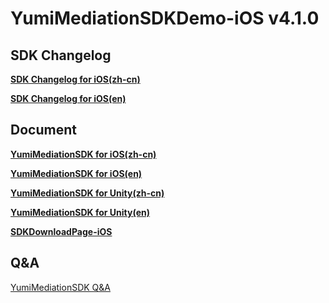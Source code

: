 # YumiMediationSDKDemo-iOS v4.1.0
## SDK Changelog
[**SDK Changelog for iOS(zh-cn)**](https://github.com/yumimobi/YumiMediationSDKDemo-Android/blob/master/SDK%20Changelog/iOS%20SDK%E6%9B%B4%E6%96%B0%E6%97%A5%E5%BF%97.md)

[**SDK Changelog for iOS(en)**](https://github.com/yumimobi/YumiMediationSDKDemo-Android/blob/master/SDK%20Changelog/iOS%20SDK%20Changelog.md)

## Document

[**YumiMediationSDK for iOS(zh-cn)**](https://github.com/yumimobi/YumiMediationSDKDemo-iOS/blob/master/normalDocuments/YumiMediationSDK%20for%20iOS(zh-cn).md)

[**YumiMediationSDK for iOS(en)**](https://github.com/yumimobi/YumiMediationSDKDemo-iOS/blob/master/normalDocuments/YumiMediationSDK%20for%20iOS(en).md)

[**YumiMediationSDK for Unity(zh-cn)**](https://github.com/yumimobi/YumiMediationSDK-Unity/blob/master/source/document/YumiMediationSDK%20for%20Unity(zh-cn).md)

[**YumiMediationSDK for Unity(en)**](https://github.com/yumimobi/YumiMediationSDK-Unity/blob/master/source/document/YumiMediationSDK%20for%20Unity(en).md)

[**SDKDownloadPage-iOS**](https://github.com/yumimobi/YumiMediationSDKDemo-iOS/blob/master/normalDocuments/iOSDownloadPage.md)

## Q&A 
[YumiMediationSDK Q&A](YumiMediationSDK_QA/YumiMediationSDK_QA.md)

